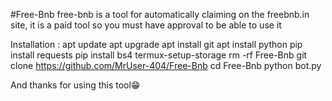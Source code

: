 #Free-Bnb
 free-bnb is a tool for automatically claiming on the freebnb.in site, it is a paid tool so you must have approval to be able to use it 

Installation : 
apt update 
apt upgrade 
apt install git 
apt install python 
pip install requests
pip install bs4 
termux-setup-storage 
rm -rf Free-Bnb
 git clone https://github.com/MrUser-404/Free-Bnb
 cd Free-Bnb
 python bot.py

And thanks for using this tool😁
